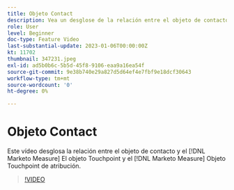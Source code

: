 ```yaml
---
title: Objeto Contact
description: Vea un desglose de la relación entre el objeto de contacto y el [!DNL Marketo Measure] El objeto Touchpoint y el [!DNL Marketo Measure] Objeto Touchpoint de atribución.
role: User
level: Beginner
doc-type: Feature Video
last-substantial-update: 2023-01-06T00:00:00Z
kt: 11702
thumbnail: 347231.jpeg
exl-id: ad5b0b6c-5b5d-45f8-9106-eaa9a16ea54f
source-git-commit: 9e38b740e29a827d5d64ef4e7fbf9e18dcf30643
workflow-type: tm+mt
source-wordcount: '0'
ht-degree: 0%

---
```


# Objeto Contact

Este vídeo desglosa la relación entre el objeto de contacto y el [!DNL Marketo Measure] El objeto Touchpoint y el [!DNL Marketo Measure] Objeto Touchpoint de atribución.

>[!VIDEO](https://video.tv.adobe.com/v/347231/?quality=12&learn=on)
